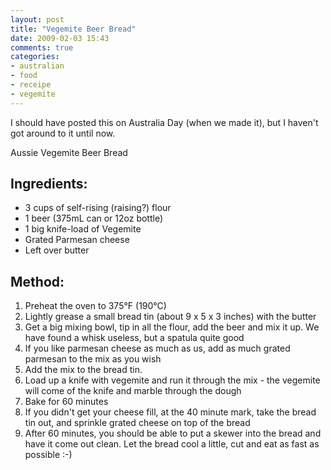 ```yaml
---
layout: post
title: "Vegemite Beer Bread"
date: 2009-02-03 15:43
comments: true
categories:
- australian
- food
- receipe
- vegemite
---
```

I should have posted this on Australia Day (when we made it), but I haven't got around to it until now.

Aussie Vegemite Beer Bread

## Ingredients:

- 3 cups of self-rising (raising?) flour
- 1 beer (375mL can or 12oz bottle)
- 1 big knife-load of Vegemite
- Grated Parmesan cheese
- Left over butter

## Method:

1. Preheat the oven to 375°F (190°C)
1. Lightly grease a small bread tin (about 9 x 5 x 3 inches) with the butter
1. Get a big mixing bowl, tip in all the flour, add the beer and mix it up. We have found a whisk useless, but a spatula quite good
1. If you like parmesan cheese as much as us, add as much grated parmesan to the mix as you wish
1. Add the mix to the bread tin.
1. Load up a knife with vegemite and run it through the mix - the vegemite will come of the knife and marble through the dough
1. Bake for 60 minutes
1. If you didn't get your cheese fill, at the 40 minute mark, take the bread tin out, and sprinkle grated cheese on top of the bread
1. After 60 minutes, you should be able to put a skewer into the bread and have it come out clean. Let the bread cool a little, cut and eat as fast as possible :-)
